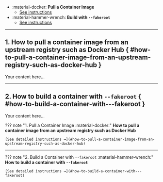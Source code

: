 <div class="grid cards" markdown>

- :material-docker: **Pull a Container Image**
    - [See instructions](#how-to-pull-a-container-image-from-an-upstream-registry-such-as-docker-hub)
- :material-hammer-wrench: **Build with `--fakeroot`**
    - [See instructions](#how-to-build-a-container-with---fakeroot)

</div>

---

## 1. How to pull a container image from an upstream registry such as Docker Hub { #how-to-pull-a-container-image-from-an-upstream-registry-such-as-docker-hub }

Your content here...

---

## 2. How to build a container with `--fakeroot` { #how-to-build-a-container-with---fakeroot }

Your content here...



??? note "1. Pull a Container Image :material-docker:"
    **How to pull a container image from an upstream registry such as Docker Hub**

    [See detailed instructions →](#how-to-pull-a-container-image-from-an-upstream-registry-such-as-docker-hub)

---

??? note "2. Build a Container with `--fakeroot` :material-hammer-wrench:"
    **How to build a container with `--fakeroot`**

    [See detailed instructions →](#how-to-build-a-container-with---fakeroot)

